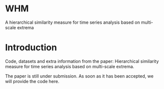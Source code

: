 # WHM
A hierarchical similarity measure for time series analysis based on multi-scale extrema


# Introduction
Code, datasets and extra information from the paper: Hierarchical similarity measure for time series analysis based on multi-scale extrema.

The paper is still under submission. As soon as it has been accepted, we will provide the code here.
